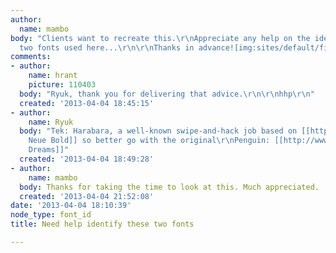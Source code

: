 ```yaml
---
author:
  name: mambo
body: "Clients want to recreate this.\r\nAppreciate any help on the identity of the
  two fonts used here...\r\n\r\nThanks in advance![img:sites/default/files/old-images/identifont_4960.jpg][img:sites/default/files/old-images/identifont_4539.jpg]"
comments:
- author:
    name: hrant
    picture: 110403
  body: "Ryuk, thank you for delivering that advice.\r\n\r\nhhp\r\n"
  created: '2013-04-04 18:45:15'
- author:
    name: Ryuk
  body: "Tek: Harabara, a well-known swipe-and-hack job based on [[http://www.myfonts.com/fonts/linotype/neue-helvetica/|Helevetica
    Neue Bold]] so better go with the original\r\nPenguin: [[http://www.dafont.com/caviar-dreams.font|Caviar
    Dreams]]"
  created: '2013-04-04 18:49:28'
- author:
    name: mambo
  body: Thanks for taking the time to look at this. Much appreciated.
  created: '2013-04-04 21:52:08'
date: '2013-04-04 18:10:39'
node_type: font_id
title: Need help identify these two fonts

---
```

